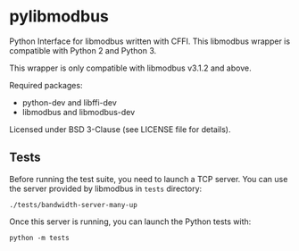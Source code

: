 # pylibmodbus

Python Interface for libmodbus written with CFFI.
This libmodbus wrapper is compatible with Python 2 and Python 3.

This wrapper is only compatible with libmodbus v3.1.2 and above.

Required packages:

- python-dev and libffi-dev
- libmodbus and libmodbus-dev

Licensed under BSD 3-Clause (see LICENSE file for details).

## Tests

Before running the test suite, you need to launch a TCP server.
You can use the server provided by libmodbus in `tests` directory:

```shell
./tests/bandwidth-server-many-up
```

Once this server is running, you can launch the Python tests with:

```shell
python -m tests
```
